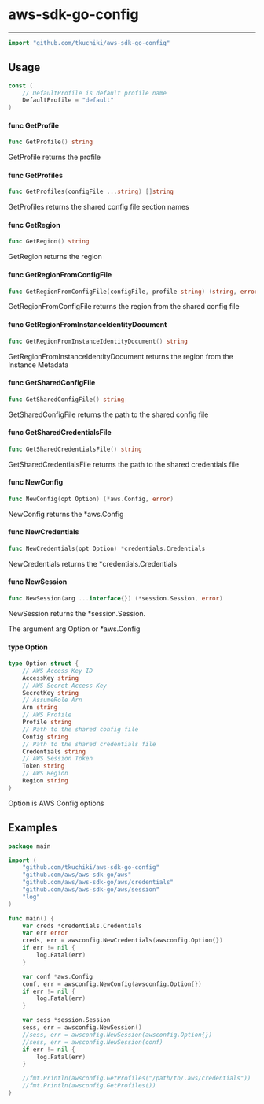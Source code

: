 # aws-sdk-go-config

---

```go
import "github.com/tkuchiki/aws-sdk-go-config"
```

## Usage

```go
const (
	// DefaultProfile is default profile name
	DefaultProfile = "default"
)
```

#### func  GetProfile

```go
func GetProfile() string
```
GetProfile returns the profile

#### func  GetProfiles

```go
func GetProfiles(configFile ...string) []string
```
GetProfiles returns the shared config file section names

#### func  GetRegion

```go
func GetRegion() string
```
GetRegion returns the region

#### func  GetRegionFromConfigFile

```go
func GetRegionFromConfigFile(configFile, profile string) (string, error)
```
GetRegionFromConfigFile returns the region from the shared config file

#### func  GetRegionFromInstanceIdentityDocument

```go
func GetRegionFromInstanceIdentityDocument() string
```
GetRegionFromInstanceIdentityDocument returns the region from the Instance
Metadata

#### func  GetSharedConfigFile

```go
func GetSharedConfigFile() string
```
GetSharedConfigFile returns the path to the shared config file

#### func  GetSharedCredentialsFile

```go
func GetSharedCredentialsFile() string
```
GetSharedCredentialsFile returns the path to the shared credentials file

#### func  NewConfig

```go
func NewConfig(opt Option) (*aws.Config, error)
```
NewConfig returns the *aws.Config

#### func  NewCredentials

```go
func NewCredentials(opt Option) *credentials.Credentials
```
NewCredentials returns the *credentials.Credentials

#### func  NewSession

```go
func NewSession(arg ...interface{}) (*session.Session, error)
```
NewSession returns the *session.Session.

The argument arg Option or *aws.Config

#### type Option

```go
type Option struct {
	// AWS Access Key ID
	AccessKey string
	// AWS Secret Access Key
	SecretKey string
	// AssumeRole Arn
	Arn string
	// AWS Profile
	Profile string
	// Path to the shared config file
	Config string
	// Path to the shared credentials file
	Credentials string
	// AWS Session Token
	Token string
	// AWS Region
	Region string
}
```

Option is AWS Config options

## Examples

```go
package main

import (
    "github.com/tkuchiki/aws-sdk-go-config"
    "github.com/aws/aws-sdk-go/aws"
    "github.com/aws/aws-sdk-go/aws/credentials"
    "github.com/aws/aws-sdk-go/aws/session"
    "log"
)

func main() {
    var creds *credentials.Credentials
    var err error
    creds, err = awsconfig.NewCredentials(awsconfig.Option{})
    if err != nil {
        log.Fatal(err)
    }

    var conf *aws.Config
    conf, err = awsconfig.NewConfig(awsconfig.Option{})
    if err != nil {
        log.Fatal(err)
    }

    var sess *session.Session
    sess, err = awsconfig.NewSession()
    //sess, err = awsconfig.NewSession(awsconfig.Option{})
    //sess, err = awsconfig.NewSession(conf)
    if err != nil {
        log.Fatal(err)
    }

    //fmt.Println(awsconfig.GetProfiles("/path/to/.aws/credentials"))
    //fmt.Println(awsconfig.GetProfiles())
}
```
